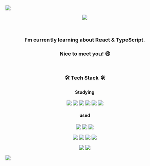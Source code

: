 <img src="https://capsule-render.vercel.app/api?type=Waving&color=gradient&height=300&section=header&text=Dudu&%20render&fontSize=90&fontColor=ffffff" />

<p align="center">
<a href="https://github.com/anuraghazra/github-readme-stats">
  <img align="center" src="https://github-readme-stats.vercel.app/api?username=Dudu-CNU&theme=synthwave&show_icons=true" />
</a>
</p>
<br />
  <h3 align="center">I’m currently learning about React & TypeScript.</h3>
  <h3 align="center">Nice to meet you! 😄  </h3>
<br />
<h3 align="center"><b>🛠 Tech Stack 🛠</b></h3>
<h4 align="center"><b>Studying</b></h4>
<p align="center">
<img src="https://img.shields.io/badge/Python-3776AB?style=flat-square&logo=Python&logoColor=white"/></a>
<img src="https://img.shields.io/badge/React-61DAFB?style=flat-square&logo=React&logoColor=white"/></a>
<img src="https://img.shields.io/badge/Redux-764ABC?style=flat-square&logo=Redux&logoColor=white"/></a>
<img src="https://img.shields.io/badge/Docker-2496ED?style=flat-square&logo=Docker&logoColor=white"/></a>
<img src="https://img.shields.io/badge/NGINX-009639?style=flat-square&logo=NGINX&logoColor=white"/></a>
<img src="https://img.shields.io/badge/Node.js-339933?style=flat-square&logo=Node.js&logoColor=white"/>
</p>

<h4 align="center">used</h4>
<p align="center">
<img src="https://img.shields.io/badge/Java-007396?style=flat-square&logo=Java&logoColor=white"/>
<img src="https://img.shields.io/badge/C-A8B9CC?style=flat-square&logo=C&logoColor=white"/>
<img src="https://img.shields.io/badge/C++-00599C?style=flat-square&logo=C%2B%2B&logoColor=white"/>
</p>
<p align="center">
<img src="https://img.shields.io/badge/JavaScript-F7DF1E?style=flat-square&logo=JavaScript&logoColor=white"/>
<img src="https://img.shields.io/badge/HTML-E34F26?style=flat-square&logo=HTML&logoColor=white"/>
<img src="https://img.shields.io/badge/CSS3-1572B6?style=flat-square&logo=CSS3&logoColor=white"/>
<img src="https://img.shields.io/badge/Bootstrap-7952B3?style=flat-square&logo=Bootstrap&logoColor=white"/>
</p>
<p align="center">
<img src="https://img.shields.io/badge/Linux-FCC624?style=flat-square&logo=Linux&logoColor=white"/>
<img src="https://img.shields.io/badge/Ubuntu-E95420?style=flat-square&logo=Ubuntu&logoColor=white"/>
</p>


<img src="https://capsule-render.vercel.app/api?type=Waving&color=gradient&height=300&section=footer" />
